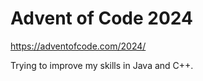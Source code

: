 # Advent of Code 2024

https://adventofcode.com/2024/

Trying to improve my skills in Java and C++.
